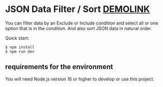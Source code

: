 # JSON Data Filter / Sort [DEMOLINK](https://vladislav-burhovetskiy.github.io/json-filter-sort/)
You can filter data by an Exclude or Include condition and select all or one option that is in the condition. And also sort JSON data in natural order.

Quick start:

```
$ npm install
$ npm run dev
```

## requirements for the environment
You will need Node.js version 16 or higher to develop or use this project.

